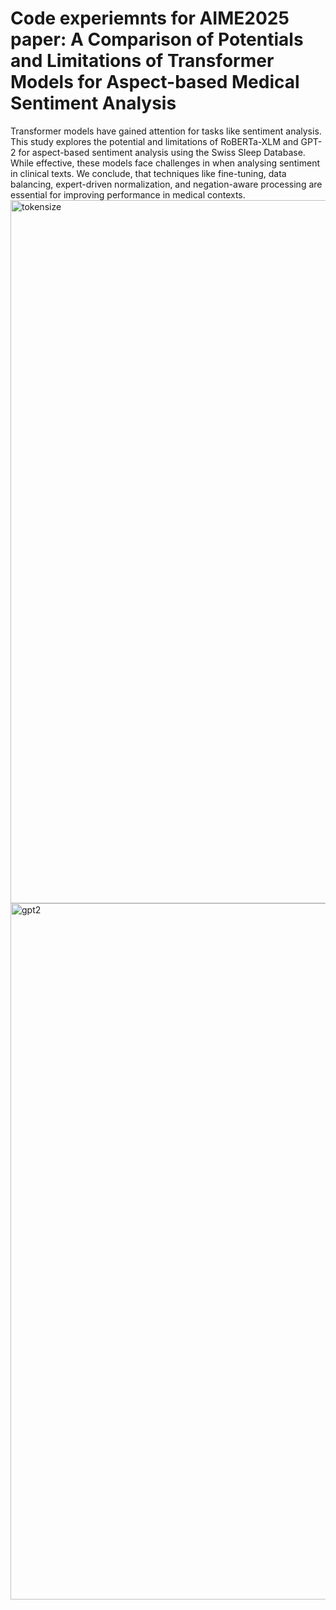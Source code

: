 # Code experiemnts for AIME2025 paper: A Comparison of Potentials and Limitations of Transformer Models for Aspect-based Medical Sentiment Analysis
Transformer models have gained attention for tasks like sentiment analysis. This study explores the potential and limitations of
RoBERTa-XLM and GPT-2 for aspect-based sentiment analysis using the Swiss Sleep Database. While effective, these models face challenges
in when analysing sentiment in clinical texts. We conclude, that techniques like fine-tuning, data balancing, expert-driven normalization, and
negation-aware processing are essential for improving performance in medical contexts.
<img width="1125" alt="tokensize" src="https://github.com/user-attachments/assets/9f548dfb-f1bb-44c3-b638-7ec02ef4bc84" />
<img width="1114" alt="gpt2" src="https://github.com/user-attachments/assets/7a5818d9-ddb1-4e9c-bf22-3d999798e5bf" />
